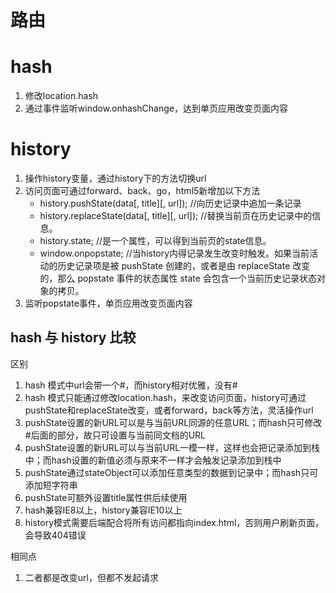 # 路由

# hash

1. 修改location.hash
2. 通过事件监听window.onhashChange，达到单页应用改变页面内容
# history
1. 操作history变量，通过history下的方法切换url
2. 访问页面可通过forward、back、go，html5新增加以下方法
   + history.pushState(data[, title][, url]); //向历史记录中追加一条记录
   + history.replaceState(data[, title][, url]); //替换当前页在历史记录中的信息。
   + history.state; //是一个属性，可以得到当前页的state信息。
   + window.onpopstate; //当history内得记录发生改变时触发。如果当前活动的历史记录项是被 pushState 创建的，或者是由 replaceState 改变的，那么 popstate 事件的状态属性 state 会包含一个当前历史记录状态对象的拷贝。
3. 监听popstate事件，单页应用改变页面内容

## hash 与 history 比较

区别

1. hash 模式中url会带一个#，而history相对优雅，没有#
2. hash 模式只能通过修改location.hash，来改变访问页面，history可通过pushState和replaceState改变，或者forward，back等方法，灵活操作url
3. pushState设置的新URL可以是与当前URL同源的任意URL；而hash只可修改#后面的部分，故只可设置与当前同文档的URL
4. pushState设置的新URL可以与当前URL一模一样，这样也会把记录添加到栈中；而hash设置的新值必须与原来不一样才会触发记录添加到栈中
5. pushState通过stateObject可以添加任意类型的数据到记录中；而hash只可添加短字符串
6. pushState可额外设置title属性供后续使用
7. hash兼容IE8以上，history兼容IE10以上
8. history模式需要后端配合将所有访问都指向index.html，否则用户刷新页面，会导致404错误

相同点
1. 二者都是改变url，但都不发起请求
